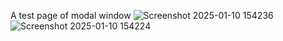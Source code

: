 A test page of modal window
![Screenshot 2025-01-10 154236](https://github.com/user-attachments/assets/3af08e7b-7c38-4563-b964-63cc7a5e556d)
![Screenshot 2025-01-10 154224](https://github.com/user-attachments/assets/54ac352c-1599-4799-941a-94f7d56e78f4)
